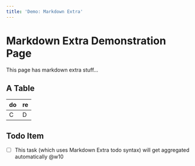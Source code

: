 ```yaml
---
title: 'Demo: Markdown Extra'
---
```

# Markdown Extra Demonstration Page

This page has markdown extra stuff...

## A Table

| do | re |
|----|----|
| C  | D  |

## Todo Item

- [ ] This task (which uses Markdown Extra todo syntax) will get aggregated automatically @w10
